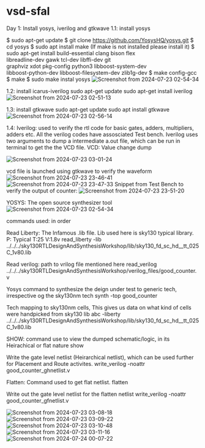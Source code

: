 # vsd-sfal
Day 1: Install yosys, iverilog and gtkwave
1.1: install yosys

$ sudo apt-get update
$ git clone https://github.com/YosysHQ/yosys.git
$ cd yosys
$ sudo apt install make (If make is not installed please install it) 
$ sudo apt-get install build-essential clang bison flex \
    libreadline-dev gawk tcl-dev libffi-dev git \
    graphviz xdot pkg-config python3 libboost-system-dev \
    libboost-python-dev libboost-filesystem-dev zlib1g-dev
$ make config-gcc
$ make 
$ sudo make instal
yosys
![Screenshot from 2024-07-23 02-54-34](https://github.com/user-attachments/assets/61eb255c-02e2-408a-8fcf-77741d4e4a8f)


1.2: install icarus-iverilog
sudo apt-get update
sudo apt-get install iverilog
![Screenshot from 2024-07-23 02-51-13](https://github.com/user-attachments/assets/2141a391-6055-44f6-965e-6fbb0829239e)


1.3: install gtkwave
sudo apt-get update
sudo apt install gtkwave
![Screenshot from 2024-07-23 02-56-14](https://github.com/user-attachments/assets/b135e337-7015-41c2-98a5-b90ea0192c4a)


1.4: Iverilog:
     used to verify the rtl code for basic gates, adders, multipliers, adders etc. 
     All the verilog codes have assosciated Test bench. 
     Iverilog uses two arguments to dump a intermediate a.out file, which can be run in terminal to get the the VCD file.
     VCD: Value change dump
     
![Screenshot from 2024-07-23 03-01-24](https://github.com/user-attachments/assets/060e9b70-54c1-46b8-95a4-5f03f40a3157)


vcd file is launched using gtkwave to verify the waveform
     ![Screenshot from 2024-07-23 23-46-41](https://github.com/user-attachments/assets/20fd89c5-7d97-451e-a639-ca7bff8639d9)
     ![Screenshot from 2024-07-23 23-47-33](https://github.com/user-attachments/assets/294f982d-200d-4c10-93a4-18c72ba35c47)
Snippet from Test Bench to verify the output of counter:
     ![Screenshot from 2024-07-23 23-51-20](https://github.com/user-attachments/assets/bb801a3e-9d40-4f04-bcce-cec7e3b95482)


YOSYS: The open source synthesizer tool
    ![Screenshot from 2024-07-23 02-54-34](https://github.com/user-attachments/assets/78bd9e4a-dd80-4830-8b0e-3d92c5e3b760)

commands used: in order

Read Liberty: The Infamous .lib file. Lib used here is sky130 typical library. P: Typical T:25 V:1.8v
    read_liberty -lib ../../../sky130RTLDesignAndSynthesisWorkshop/lib/sky130_fd_sc_hd__tt_025C_1v80.lib  

Read verilog: path to vrilog file mentioned here
    read_verilog ../../../sky130RTLDesignAndSynthesisWorkshop/verilog_files/good_counter.v 

Yosys command to synthesize the deign under test to generic tech, irrespective og the sky130nm tech
    synth -top good_counter 

Tech mapping to sky130nm cells, This gives us data on what kind of cells were handpicked from sky130 lib
    abc -liberty ../../../sky130RTLDesignAndSynthesisWorkshop/lib/sky130_fd_sc_hd__tt_025C_1v80.lib 

SHOW: command use to view the dumped schematic/logic, in its Heirachical or flat nature
    show 

Write the gate level netlist (Heirarchical netlist), which can be used further for Placement and Route activites.
    write_verilog -noattr good_counter_ghnetlist.v

Flatten: Command used to get flat netlist.
    flatten

Write out the gate level netlist for the flatten netlist
    write_verilog -noattr good_counter_gfnetlist.v

![Screenshot from 2024-07-23 03-08-18](https://github.com/user-attachments/assets/3403b482-1a57-475e-b0f9-608b9d7f68e5)
![Screenshot from 2024-07-23 03-09-22](https://github.com/user-attachments/assets/9b2c5335-a327-4013-b207-15621caee607)
![Screenshot from 2024-07-23 03-10-48](https://github.com/user-attachments/assets/0473cccc-a0cc-4b0d-9c16-970ab71611a6)
![Screenshot from 2024-07-23 03-11-16](https://github.com/user-attachments/assets/1e0ade3a-f3b8-465e-9bd0-13d044e67610)
![Screenshot from 2024-07-24 00-07-22](https://github.com/user-attachments/assets/04a88079-4884-47f3-907d-3a94e4c3900d)















     

